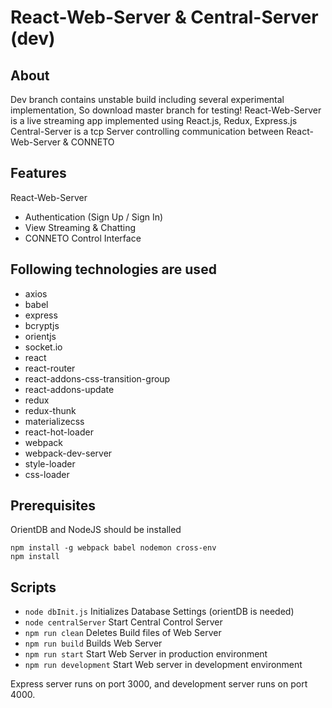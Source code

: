 # React-Web-Server & Central-Server (dev)

## About

Dev branch contains unstable build including several experimental implementation, So download master branch for testing!
React-Web-Server is a live streaming app implemented using React.js, Redux, Express.js
Central-Server is a tcp Server controlling communication between React-Web-Server & CONNETO

## Features
React-Web-Server
- Authentication (Sign Up / Sign In)
- View Streaming & Chatting
- CONNETO Control Interface

## Following technologies are used
- axios
- babel
- express
- bcryptjs
- orientjs
- socket.io
- react
- react-router
- react-addons-css-transition-group
- react-addons-update
- redux
- redux-thunk
- materializecss
- react-hot-loader
- webpack
- webpack-dev-server
- style-loader
- css-loader


## Prerequisites
OrientDB and NodeJS should be installed

```
npm install -g webpack babel nodemon cross-env
npm install
```

## Scripts

- `node dbInit.js` Initializes Database Settings (orientDB is needed)
- `node centralServer` Start Central Control Server
- `npm run clean` Deletes Build files of Web Server
- `npm run build` Builds Web Server
- `npm run start` Start Web Server in production environment
- `npm run development` Start Web server in development environment

Express server runs on port 3000, and development server runs on port 4000.
